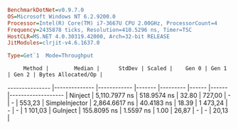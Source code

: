 ```ini

BenchmarkDotNet=v0.9.7.0
OS=Microsoft Windows NT 6.2.9200.0
Processor=Intel(R) Core(TM) i7-3667U CPU 2.00GHz, ProcessorCount=4
Frequency=2435878 ticks, Resolution=410.5296 ns, Timer=TSC
HostCLR=MS.NET 4.0.30319.42000, Arch=32-bit RELEASE
JitModules=clrjit-v4.6.1637.0

Type=Get`1  Mode=Throughput  

```
         Method |        Median |      StdDev | Scaled |    Gen 0 | Gen 1 | Gen 2 | Bytes Allocated/Op |
--------------- |-------------- |------------ |------- |--------- |------ |------ |------------------- |
        Ninject | 5,110.7977 ns | 518.9574 ns |  32.80 |   727,00 |     - |     - |             553,23 |
 SimpleInjector | 2,864.6617 ns |  40.4183 ns |  18.39 | 1 473,24 |     - |     - |           1 101,03 |
       GuInject |   155.8095 ns |   1.5597 ns |   1.00 |    26,87 |     - |     - |              20,13 |
